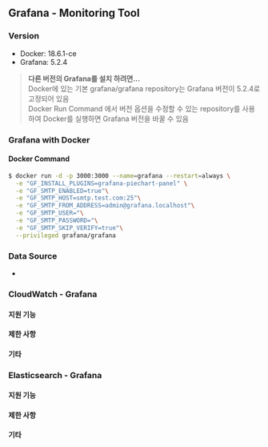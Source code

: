 ## Grafana - Monitoring Tool

### Version
- Docker: 18.6.1-ce
- Grafana: 5.2.4
 > **다른 버전의 Grafana를 설치 하려면...**  
 >  Docker에 있는 기본 grafana/grafana repository는 Grafana 버전이 5.2.4로 고정되어 있음  
 >  Docker Run Command 에서 버전 옵션을 수정할 수 있는 repository를 사용하여 Docker를 실행하면 Grafana 버전을 바꿀 수 있음

### Grafana with Docker
#### Docker Command
```bash
$ docker run -d -p 3000:3000 --name=grafana --restart=always \
  -e "GF_INSTALL_PLUGINS=grafana-piechart-panel" \
  -e "GF_SMTP_ENABLED=true"\
  -e "GF_SMTP_HOST=smtp.test.com:25"\
  -e "GF_SMTP_FROM_ADDRESS=admin@grafana.localhost"\
  -e "GF_SMTP_USER="\
  -e "GF_SMTP_PASSWORD="\
  -e "GF_SMTP_SKIP_VERIFY=true"\
  --privileged grafana/grafana

```

### Data Source
-

### CloudWatch - Grafana
#### 지원 기능
#### 제한 사항
#### 기타

### Elasticsearch - Grafana
#### 지원 기능
#### 제한 사항
#### 기타

